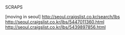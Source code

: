 

SCRAPS

[moving in seoul]
http://seoul.craigslist.co.kr/search/lbs
http://seoul.craigslist.co.kr/lbs/5447011360.html
http://seoul.craigslist.co.kr/lbs/5439897856.html
